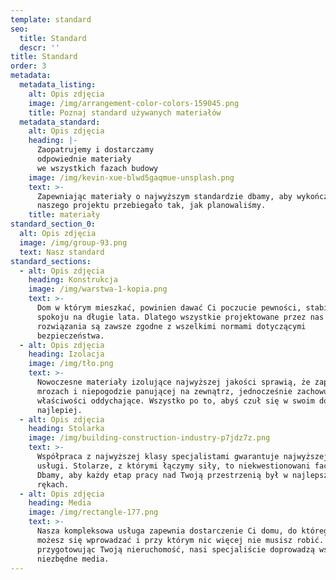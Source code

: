 ```yaml
---
template: standard
seo:
  title: Standard
  descr: ''
title: Standard
order: 3
metadata:
  metadata_listing:
    alt: Opis zdjęcia
    image: /img/arrangement-color-colors-159045.png
    title: Poznaj standard używanych materiałów
  metadata_standard:
    alt: Opis zdjęcia
    heading: |-
      Zaopatrujemy i dostarczamy
      odpowiednie materiały
      we wszystkich fazach budowy
    image: /img/kevin-xue-blwd5gaqmue-unsplash.png
    text: >-
      Zapewniając materiały o najwyższym standardzie dbamy, aby wykończenie
      naszego projektu przebiegało tak, jak planowaliśmy.
    title: materiały
standard_section_0:
  alt: Opis zdjęcia
  image: /img/group-93.png
  text: Nasz standard
standard_sections:
  - alt: Opis zdjęcia
    heading: Konstrukcja
    image: /img/warstwa-1-kopia.png
    text: >-
      Dom w którym mieszkać, powinien dawać Ci poczucie pewności, stabilności i
      spokoju na długie lata. Dlatego wszystkie projektowane przez nas
      rozwiązania są zawsze zgodne z wszelkimi normami dotyczącymi
      bezpieczeństwa.
  - alt: Opis zdjęcia
    heading: Izolacja
    image: /img/tło.png
    text: >-
      Nowoczesne materiały izolujące najwyższej jakości sprawią, że zapomnisz o
      mrozach i niepogodzie panującej na zewnątrz, jednocześnie zachowując
      właściwości oddychające. Wszystko po to, abyś czuł się w swoim domu jak
      najlepiej.
  - alt: Opis zdjęcia
    heading: Stolarka
    image: /img/building-construction-industry-p7jdz7z.png
    text: >-
      Współpraca z najwyższej klasy specjalistami gwarantuje najwyższej jakości
      usługi. Stolarze, z którymi łączymy siły, to niekwestionowani fachowcy.
      Dbamy, aby każdy etap pracy nad Twoją przestrzenią był w najlepszych
      rękach.
  - alt: Opis zdjęcia
    heading: Media
    image: /img/rectangle-177.png
    text: >-
      Nasza kompleksowa usługa zapewnia dostarczenie Ci domu, do którego od razu
      możesz się wprowadzać i przy którym nic więcej nie musisz robić. Dlatego
      przygotowując Twoją nieruchomość, nasi specjaliście doprowadzą wszystkie
      niezbędne media.
---
```

